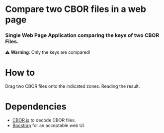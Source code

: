 # Compare two CBOR files in a web page

### Single Web Page Application comparing the keys of two CBOR Files.

⚠️ **Warning**: Only the keys are compared!

# How to

Drag two CBOR files onto the indicated zones. Reading the result.

# Dependencies
  - [CBOR.js](https://github.com/paroga/cbor-js) to decode CBOR files.
  - [Boostrap](https://getbootstrap.com/) for an acceptable web UI.